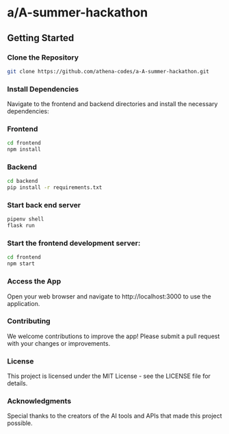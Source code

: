 # a/A-summer-hackathon

## Getting Started

### Clone the Repository

```bash
git clone https://github.com/athena-codes/a-A-summer-hackathon.git
```

### Install Dependencies
Navigate to the frontend and backend directories and install the necessary dependencies:

### Frontend
```bash
cd frontend
npm install
```

### Backend
```bash
cd backend
pip install -r requirements.txt
```

### Start back end server
```bash
pipenv shell
flask run
```

### Start the frontend development server:
```bash
cd frontend
npm start
```
### Access the App
Open your web browser and navigate to http://localhost:3000 to use the application.

### Contributing
We welcome contributions to improve the app! Please submit a pull request with your changes or improvements.

### License
This project is licensed under the MIT License - see the LICENSE file for details.

### Acknowledgments
Special thanks to the creators of the AI tools and APIs that made this project possible.

